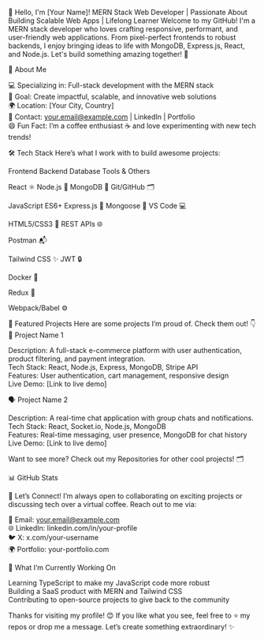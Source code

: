 👋 Hello, I'm [Your Name]!
MERN Stack Web Developer | Passionate About Building Scalable Web Apps | Lifelong Learner
Welcome to my GitHub! I'm a MERN stack developer who loves crafting responsive, performant, and user-friendly web applications. From pixel-perfect frontends to robust backends, I enjoy bringing ideas to life with MongoDB, Express.js, React, and Node.js. Let's build something amazing together! 🚀

🌟 About Me

💻 Specializing in: Full-stack development with the MERN stack  
🎯 Goal: Create impactful, scalable, and innovative web solutions  
🌍 Location: [Your City, Country]  
📧 Contact: your.email@example.com | LinkedIn | Portfolio  
😄 Fun Fact: I’m a coffee enthusiast ☕ and love experimenting with new tech trends!


🛠️ Tech Stack
Here’s what I work with to build awesome projects:



Frontend
Backend
Database
Tools & Others



React ⚛️
Node.js 🌱
MongoDB 🍃
Git/GitHub 🗂️


JavaScript ES6+
Express.js 🚂
Mongoose 🦡
VS Code 💻


HTML5/CSS3 🎨
REST APIs 🌐

Postman 📬


Tailwind CSS ✨
JWT 🔒

Docker 🐳


Redux 🔄


Webpack/Babel ⚙️



🚀 Featured Projects
Here are some projects I’m proud of. Check them out! 👇
📱 Project Name 1

Description: A full-stack e-commerce platform with user authentication, product filtering, and payment integration.  
Tech Stack: React, Node.js, Express, MongoDB, Stripe API  
Features: User authentication, cart management, responsive design  
Live Demo: [Link to live demo]

🗣️ Project Name 2

Description: A real-time chat application with group chats and notifications.  
Tech Stack: React, Socket.io, Node.js, MongoDB  
Features: Real-time messaging, user presence, MongoDB for chat history  
Live Demo: [Link to live demo]


Want to see more? Check out my Repositories for other cool projects! 🗂️


📊 GitHub Stats


💬 Let’s Connect!
I’m always open to collaborating on exciting projects or discussing tech over a virtual coffee. Reach out to me via:  

📧 Email: your.email@example.com  
🌐 LinkedIn: linkedin.com/in/your-profile  
🐦 X: x.com/your-username  
🌍 Portfolio: your-portfolio.com


🌱 What I’m Currently Working On

Learning TypeScript to make my JavaScript code more robust  
Building a SaaS product with MERN and Tailwind CSS  
Contributing to open-source projects to give back to the community


Thanks for visiting my profile! 😊 If you like what you see, feel free to ⭐ my repos or drop me a message. Let’s create something extraordinary! ✨
